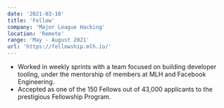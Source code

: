 ```yaml
---
date: '2021-03-10'
title: 'Fellow'
company: 'Major League Hacking'
location: 'Remote'
range: 'May - August 2021'
url: 'https://fellowship.mlh.io/'
---
```


- Worked in weekly sprints with a team focused on building developer tooling, under the mentorship of members at MLH and Facebook Engineering.
- Accepted as one of the 150 Fellows out of 43,000 applicants to the prestigious Fellowship Program.
